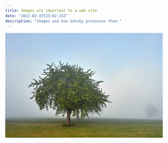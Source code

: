 ```yaml
---
title: Images are important to a web site
date: "2022-02-15T23:02:15Z"
description: "Images and how Gatsby processes them."
---
```


![A tree](./tree.jpg)